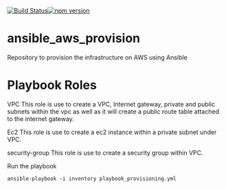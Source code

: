 [![Build Status](https://travis-ci.org/mattyait/ansible_aws_provision.svg?branch=master)](https://travis-ci.org/mattyait/ansible_aws_provision)[![npm version](https://img.shields.io/npm/v/npm.svg?style=flat)](https://www.npmjs.com/package/ansible_aws_provision)

# ansible_aws_provision
Repository to provision the infrastructure on AWS using Ansible 

# Playbook Roles
VPC
This role is use to create a VPC, Internet gateway, private and public subnets within the vpc as well as it will create a public route table attached to the internet gateway.

Ec2
This role is use to create a ec2 instance within a private subnet under VPC.

security-group
This role is use to create a security group within VPC.

Run the playbook

`ansible-playbook -i inventory playbook_provisioning.yml`

